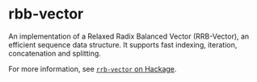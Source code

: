 # rbb-vector

An implementation of a Relaxed Radix Balanced Vector (RRB-Vector), an efficient sequence data structure.
It supports fast indexing, iteration, concatenation and splitting.


For more information, see [`rrb-vector` on Hackage](https://hackage.haskell.org/package/rrb-vector).

